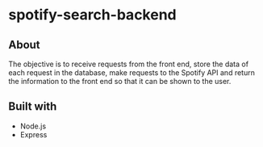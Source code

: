 # spotify-search-backend

## About

The objective is to receive requests from the front end, store the data of each request in the database, make requests to the Spotify API and return the information to the front end so that it can be shown to the user.

## Built with

- Node.js
- Express
